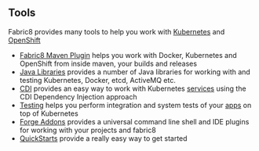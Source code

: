 ## Tools

Fabric8 provides many tools to help you work with [Kubernetes](http://kubernetes.io) and [OpenShift](http://www.openshift.org/)

* [Fabric8 Maven Plugin](http://maven.fabric8.io/) helps you work with Docker, Kubernetes and OpenShift from inside maven, your builds and releases
* [Java Libraries](javaLibraries.html) provides a number of Java libraries for working with and testing Kubernetes, Docker, etcd, ActiveMQ etc.
* [CDI](cdi.html) provides an easy way to work with Kubernetes [services](service.html) using the CDI Dependency Injection approach
* [Testing](testing.html) helps you perform integration and system tests of your [apps](apps.html) on top of Kubernetes
* [Forge Addons](forge.html) provides a universal command line shell and IDE plugins for working with your projects and fabric8
* [QuickStarts](quickstarts/index.html) provide a really easy way to get started

